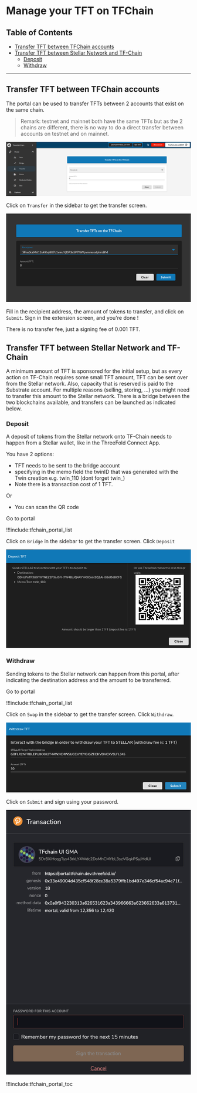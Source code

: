 <h1> Manage your TFT on TFChain </h1>

<h2>Table of Contents</h2>

- [Transfer TFT between TFChain accounts](#transfer-tft-between-tfchain-accounts)
- [Transfer TFT between Stellar Network and TF-Chain](#transfer-tft-between-stellar-network-and-tf-chain)
  - [Deposit](#deposit)
  - [Withdraw](#withdraw)

***

## Transfer TFT between TFChain accounts

The portal can be used to transfer TFTs between 2 accounts that exist on the same chain.

> Remark: testnet and mainnet both have the same TFTs but as the 2 chains are different, there is no way to do a direct transfer between accounts on testnet and on mainnet.

![ ](../img/dashboard_portal_transfer.png ':size=600')

Click on `Transfer` in the sidebar to get the transfer screen.

![ ](../img/dashboard_portal_transfer_detail.png ':size=300')

Fill in the recipient address, the amount of tokens to transfer, and click on `Submit`. Sign in the extension screen, and you're done !

There is no transfer fee, just a signing fee of 0.001 TFT.

## Transfer TFT between Stellar Network and TF-Chain

A minimum amount of TFT is sponsored for the initial setup, but as every action on TF-Chain requires some small TFT amount, TFT can be sent over from the Stellar network.
Also, capacity that is reserved is paid to the Substrate account. For multiple reasons (selling, storing, ...) you might need to transfer this amount to the Stellar network. There is a bridge between the two blockchains available, and transfers can be launched as indicated below.

### Deposit

A deposit of tokens from the Stellar network onto TF-Chain needs to happen from a Stellar wallet, like in the ThreeFold Connect App.

You have 2 options:

- TFT needs to be sent to the bridge account
- specifying in the memo field the twinID that was generated with the Twin creation e.g. twin_110 (dont forget twin_)
- Note there is a transaction cost of 1 TFT.

Or

- You can scan the QR code

Go to portal

!!!include:tfchain_portal_list

Click on `Bridge` in the sidebar to get the transfer screen. Click `Deposit`

![ ](../img/dashboard_portal_deposit_tft.png ':size=400')

### Withdraw

Sending tokens to the Stellar network can happen from this portal, after indicating the destination address and the amount to be transferred.

Go to portal

!!!include:tfchain_portal_list

Click on `Swap` in the sidebar to get the transfer screen. Click `Withdraw`.

![ ](../img/dashboard_portal_withdraw_tft.png ':size=400')

Click on `Submit` and sign using your password.

![ ](../img/dashboard_portal_transaction_sign.png ':size=400')

!!!include:tfchain_portal_toc
